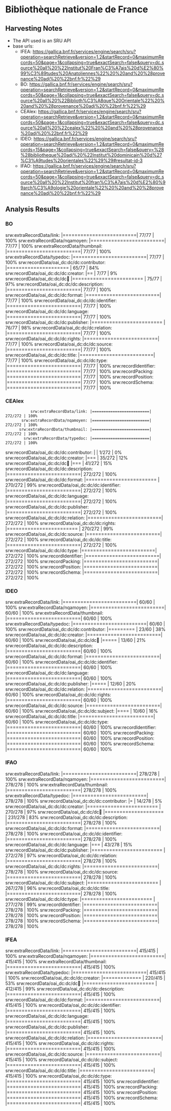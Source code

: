 # Bibliothèque nationale de France

## Harvesting Notes
* The API used is an SRU API
* base urls: 
	- IFEA: https://gallica.bnf.fr/services/engine/search/sru?operation=searchRetrieve&version=1.2&startRecord=0&maximumRecords=50&page=1&collapsing=true&exactSearch=false&query=dc.source%20all%20%22Institut%20Fran%C3%A7ais%20d%E2%80%99%C3%89tudes%20Anatoliennes%22%20%20and%20%28provenance%20adj%20%22bnf.fr%22%29
	- BO: https://gallica.bnf.fr/services/engine/search/sru?operation=searchRetrieve&version=1.2&startRecord=0&maximumRecords=50&page=1&collapsing=true&exactSearch=false&query=dc.source%20all%20%22Biblioth%C3%A8que%20Orientale%22%20%20and%20%28provenance%20adj%20%22bnf.fr%22%29
	- CEAlex: https://gallica.bnf.fr/services/engine/search/sru?operation=searchRetrieve&version=1.2&startRecord=0&maximumRecords=50&page=1&collapsing=true&exactSearch=false&query=dc.source%20all%20%22cealex%22%20%20and%20%28provenance%20adj%20%22bnf.fr%22%29
	- IDEO: https://gallica.bnf.fr/services/engine/search/sru?operation=searchRetrieve&version=1.2&startRecord=0&maximumRecords=15&page=1&collapsing=true&exactSearch=false&query=%28%28bibliotheque%20adj%20%22Institut%20dominicain%20d%27%C3%A9tudes%20orientales%22%29%29#resultat-id-3
	- IFAO: https://gallica.bnf.fr/services/engine/search/sru?operation=searchRetrieve&version=1.2&startRecord=0&maximumRecords=50&page=1&collapsing=true&exactSearch=false&query=dc.source%20all%20%22Institut%20fran%C3%A7ais%20d%E2%80%99arch%C3%A9ologie%20orientale%22%20%20and%20%28provenance%20adj%20%22bnf.fr%22%29

## Analysis Results

### BO
  srw:extraRecordData/link: |=========================|     77/77 | 100%
           srw:extraRecordData/nqamoyen: |=========================|     77/77 | 100%
          srw:extraRecordData/thumbnail: |=========================|     77/77 | 100%
            srw:extraRecordData/typedoc: |=========================|     77/77 | 100%
srw:recordData/oai_dc:dc/dc:contributor: |=====================    |     65/77 |  84%
    srw:recordData/oai_dc:dc/dc:creator: |==                       |      7/77 |   9%
       srw:recordData/oai_dc:dc/dc:date: |======================== |     75/77 |  97%
srw:recordData/oai_dc:dc/dc:description: |=========================|     77/77 | 100%
     srw:recordData/oai_dc:dc/dc:format: |=========================|     77/77 | 100%
 srw:recordData/oai_dc:dc/dc:identifier: |=========================|     77/77 | 100%
   srw:recordData/oai_dc:dc/dc:language: |=========================|     77/77 | 100%
  srw:recordData/oai_dc:dc/dc:publisher: |======================== |     76/77 |  98%
   srw:recordData/oai_dc:dc/dc:relation: |=========================|     77/77 | 100%
     srw:recordData/oai_dc:dc/dc:rights: |=========================|     77/77 | 100%
     srw:recordData/oai_dc:dc/dc:source: |=========================|     77/77 | 100%
      srw:recordData/oai_dc:dc/dc:title: |=========================|     77/77 | 100%
       srw:recordData/oai_dc:dc/dc:type: |=========================|     77/77 | 100%
                   srw:recordIdentifier: |=========================|     77/77 | 100%
                      srw:recordPacking: |=========================|     77/77 | 100%
                     srw:recordPosition: |=========================|     77/77 | 100%
                       srw:recordSchema: |=========================|     77/77 | 100%
                       
### CEAlex
               srw:extraRecordData/link: |=========================|    272/272 | 100%
           srw:extraRecordData/nqamoyen: |=========================|    272/272 | 100%
          srw:extraRecordData/thumbnail: |=========================|    272/272 | 100%
            srw:extraRecordData/typedoc: |=========================|    272/272 | 100%
srw:recordData/oai_dc:dc/dc:contributor: |                         |      1/272 |   0%
    srw:recordData/oai_dc:dc/dc:creator: |===                      |     35/272 |  12%
       srw:recordData/oai_dc:dc/dc:date: |===                      |     41/272 |  15%
srw:recordData/oai_dc:dc/dc:description: |=========================|    272/272 | 100%
     srw:recordData/oai_dc:dc/dc:format: |======================== |    270/272 |  99%
 srw:recordData/oai_dc:dc/dc:identifier: |=========================|    272/272 | 100%
   srw:recordData/oai_dc:dc/dc:language: |=========================|    272/272 | 100%
  srw:recordData/oai_dc:dc/dc:publisher: |=========================|    272/272 | 100%
   srw:recordData/oai_dc:dc/dc:relation: |=========================|    272/272 | 100%
     srw:recordData/oai_dc:dc/dc:rights: |======================== |    270/272 |  99%
     srw:recordData/oai_dc:dc/dc:source: |=========================|    272/272 | 100%
      srw:recordData/oai_dc:dc/dc:title: |=========================|    272/272 | 100%
       srw:recordData/oai_dc:dc/dc:type: |=========================|    272/272 | 100%
                   srw:recordIdentifier: |=========================|    272/272 | 100%
                      srw:recordPacking: |=========================|    272/272 | 100%
                     srw:recordPosition: |=========================|    272/272 | 100%
                       srw:recordSchema: |=========================|    272/272 | 100%

### IDEO
srw:extraRecordData/link: |=========================|     60/60 | 100%
           srw:extraRecordData/nqamoyen: |=========================|     60/60 | 100%
          srw:extraRecordData/thumbnail: |=========================|     60/60 | 100%
            srw:extraRecordData/typedoc: |=========================|     60/60 | 100%
srw:recordData/oai_dc:dc/dc:contributor: |=========                |     23/60 |  38%
    srw:recordData/oai_dc:dc/dc:creator: |=========================|     60/60 | 100%
       srw:recordData/oai_dc:dc/dc:date: |=====                    |     13/60 |  21%
srw:recordData/oai_dc:dc/dc:description: |=========================|     60/60 | 100%
     srw:recordData/oai_dc:dc/dc:format: |=========================|     60/60 | 100%
 srw:recordData/oai_dc:dc/dc:identifier: |=========================|     60/60 | 100%
   srw:recordData/oai_dc:dc/dc:language: |=========================|     60/60 | 100%
  srw:recordData/oai_dc:dc/dc:publisher: |=====                    |     12/60 |  20%
   srw:recordData/oai_dc:dc/dc:relation: |=========================|     60/60 | 100%
     srw:recordData/oai_dc:dc/dc:rights: |=========================|     60/60 | 100%
     srw:recordData/oai_dc:dc/dc:source: |=========================|     60/60 | 100%
    srw:recordData/oai_dc:dc/dc:subject: |====                     |     10/60 |  16%
      srw:recordData/oai_dc:dc/dc:title: |=========================|     60/60 | 100%
       srw:recordData/oai_dc:dc/dc:type: |=========================|     60/60 | 100%
                   srw:recordIdentifier: |=========================|     60/60 | 100%
                      srw:recordPacking: |=========================|     60/60 | 100%
                     srw:recordPosition: |=========================|     60/60 | 100%
                       srw:recordSchema: |=========================|     60/60 | 100%
                       
### IFAO
srw:extraRecordData/link: |=========================|    278/278 | 100%
           srw:extraRecordData/nqamoyen: |=========================|    278/278 | 100%
          srw:extraRecordData/thumbnail: |=========================|    278/278 | 100%
            srw:extraRecordData/typedoc: |=========================|    278/278 | 100%
srw:recordData/oai_dc:dc/dc:contributor: |=                        |     14/278 |   5%
    srw:recordData/oai_dc:dc/dc:creator: |======================== |    270/278 |  97%
       srw:recordData/oai_dc:dc/dc:date: |====================     |    231/278 |  83%
srw:recordData/oai_dc:dc/dc:description: |=========================|    278/278 | 100%
     srw:recordData/oai_dc:dc/dc:format: |=========================|    278/278 | 100%
 srw:recordData/oai_dc:dc/dc:identifier: |=========================|    278/278 | 100%
   srw:recordData/oai_dc:dc/dc:language: |===                      |     43/278 |  15%
  srw:recordData/oai_dc:dc/dc:publisher: |======================== |    272/278 |  97%
   srw:recordData/oai_dc:dc/dc:relation: |=========================|    278/278 | 100%
     srw:recordData/oai_dc:dc/dc:rights: |=========================|    278/278 | 100%
     srw:recordData/oai_dc:dc/dc:source: |=========================|    278/278 | 100%
    srw:recordData/oai_dc:dc/dc:subject: |======================== |    267/278 |  96%
      srw:recordData/oai_dc:dc/dc:title: |=========================|    278/278 | 100%
       srw:recordData/oai_dc:dc/dc:type: |======================== |    277/278 |  99%
                   srw:recordIdentifier: |=========================|    278/278 | 100%
                      srw:recordPacking: |=========================|    278/278 | 100%
                     srw:recordPosition: |=========================|    278/278 | 100%
                       srw:recordSchema: |=========================|    278/278 | 100%
                       
### IFEA
srw:extraRecordData/link: |=========================|    415/415 | 100%
           srw:extraRecordData/nqamoyen: |=========================|    415/415 | 100%
          srw:extraRecordData/thumbnail: |=========================|    415/415 | 100%
            srw:extraRecordData/typedoc: |=========================|    415/415 | 100%
    srw:recordData/oai_dc:dc/dc:creator: |=============            |    220/415 |  53%
       srw:recordData/oai_dc:dc/dc:date: |======================== |    412/415 |  99%
srw:recordData/oai_dc:dc/dc:description: |=========================|    415/415 | 100%
     srw:recordData/oai_dc:dc/dc:format: |=========================|    415/415 | 100%
 srw:recordData/oai_dc:dc/dc:identifier: |=========================|    415/415 | 100%
   srw:recordData/oai_dc:dc/dc:language: |=========================|    415/415 | 100%
  srw:recordData/oai_dc:dc/dc:publisher: |=========================|    415/415 | 100%
   srw:recordData/oai_dc:dc/dc:relation: |=========================|    415/415 | 100%
     srw:recordData/oai_dc:dc/dc:rights: |=========================|    415/415 | 100%
     srw:recordData/oai_dc:dc/dc:source: |=========================|    415/415 | 100%
    srw:recordData/oai_dc:dc/dc:subject: |=========================|    415/415 | 100%
      srw:recordData/oai_dc:dc/dc:title: |=========================|    415/415 | 100%
       srw:recordData/oai_dc:dc/dc:type: |=========================|    415/415 | 100%
                   srw:recordIdentifier: |=========================|    415/415 | 100%
                      srw:recordPacking: |=========================|    415/415 | 100%
                     srw:recordPosition: |=========================|    415/415 | 100%
                       srw:recordSchema: |=========================|    415/415 | 100%
                       

